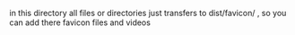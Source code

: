in this directory all files or directories just transfers to dist/favicon/ , so you can add there favicon files and videos